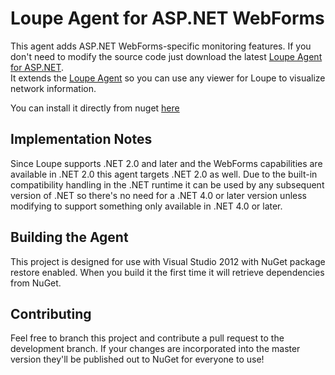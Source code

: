 Loupe Agent for ASP.NET WebForms
===================

This agent adds ASP.NET WebForms-specific monitoring features.  If you don't need
to modify the source code just download the latest [Loupe Agent for ASP.NET](https://nuget.org/packages/Gibraltar.Agent.Web/).  
It extends the [Loupe Agent](https://nuget.org/packages/Gibraltar.Agent/) so you can 
use any viewer for Loupe to visualize network information.

You can install it directly from nuget [here](https://www.nuget.org/packages/Gibraltar.Agent.Web/)

Implementation Notes
--------------------

Since Loupe supports .NET 2.0 and later and the WebForms capabilities are available
in .NET 2.0 this agent targets .NET 2.0 as well.  Due to the built-in compatibility handling in the
.NET runtime it can be used by any subsequent version of .NET so there's no need for a .NET 4.0 or later
version unless modifying to support something only available in .NET 4.0 or later.


Building the Agent
------------------

This project is designed for use with Visual Studio 2012 with NuGet package restore enabled.
When you build it the first time it will retrieve dependencies from NuGet.

Contributing
------------

Feel free to branch this project and contribute a pull request to the development branch. 
If your changes are incorporated into the master version they'll be published out to NuGet for
everyone to use!
